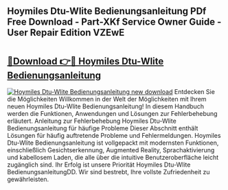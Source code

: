 ## Hoymiles Dtu-Wlite Bedienungsanleitung PDf Free Download - Part-XKf Service Owner Guide - User Repair Edition VZEwE

# <h2><a href="http://df08jgi.blite.top/?on=Hoymiles+Dtu-Wlite+Bedienungsanleitung">🔗Download 👉🔴 Hoymiles Dtu-Wlite Bedienungsanleitung</a></h2>

[![Hoymiles Dtu-Wlite Bedienungsanleitung new download](https://i.imgur.com/lujVjoI.png)](http://df08jgi.blite.top/?on=Hoymiles+Dtu-Wlite+Bedienungsanleitung)
Entdecken Sie die Möglichkeiten Willkommen in der Welt der Möglichkeiten mit Ihrem neuen Hoymiles Dtu-Wlite Bedienungsanleitung! In diesem Handbuch werden die Funktionen, Anwendungen und Lösungen zur Fehlerbehebung erläutert. Anleitung zur Fehlerbehebung Hoymiles Dtu-Wlite Bedienungsanleitung für häufige Probleme Dieser Abschnitt enthält Lösungen für häufig auftretende Probleme und Fehlermeldungen. Hoymiles Dtu-Wlite Bedienungsanleitung ist vollgepackt mit modernsten Funktionen, einschließlich Gesichtserkennung, Augmented Reality, Sprachaktivierung und kabellosem Laden, die alle über die intuitive Benutzeroberfläche leicht zugänglich sind. Ihr Erfolg ist unsere Priorität Hoymiles Dtu-Wlite BedienungsanleitungDD. Wir sind bestrebt, Ihre vollste Zufriedenheit zu gewährleisten.

